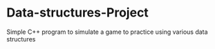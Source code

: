 # Data-structures-Project
Simple C++ program to simulate a game to practice using various data structures
